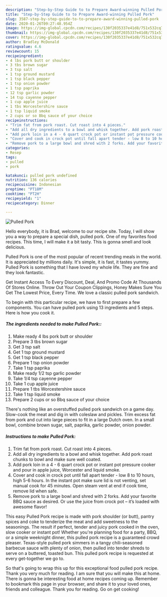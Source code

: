 ```yaml
---
description: "Step-by-Step Guide to to Prepare Award-winning Pulled Pork"
title: "Step-by-Step Guide to to Prepare Award-winning Pulled Pork"
slug: 3587-step-by-step-guide-to-to-prepare-award-winning-pulled-pork
date: 2020-01-26T09:27:48.954Z
image: https://img-global.cpcdn.com/recipes/130f2035337e41d8/751x532cq70/pulled-pork-recipe-main-photo.jpg
thumbnail: https://img-global.cpcdn.com/recipes/130f2035337e41d8/751x532cq70/pulled-pork-recipe-main-photo.jpg
cover: https://img-global.cpcdn.com/recipes/130f2035337e41d8/751x532cq70/pulled-pork-recipe-main-photo.jpg
author: Bradley McDonald
ratingvalue: 4.6
reviewcount: 15
recipeingredient:
- 4 lbs pork butt or shoulder
- 3 tbs brown sugar
- 3 tsp salt
- 1 tsp ground mustard
- 1 tsp black pepper
- 1 tsp onion powder
- 1 tsp paprika
- 12 tsp garlic powder
- 14 tsp cayenne pepper
- 1 cup apple juice
- 1 tbs Worcestershire sauce
- 1 tsp liquid smoke
- 2 cups or so Bbq sauce of your choice
recipeinstructions:
- "Trim fat from pork roast. Cut roast into 4 pieces."
- "Add all dry ingredients to a bowl and whisk together. Add pork roast chunks to bowl and make sure well coated."
- "Add pork loin in a 4 - 6 quart crock pot or instant pot pressure cooker and pour in apple juice, Worcester and liquid smoke."
- "Cover and cook in crock pot until fall apart tender - low 8 to 10 hours, high 5-6 hours. In the instant pot make sure lid is not venting, set manual cook for 45 minutes. Open steam vent at end if cook time, remove lid when safe."
- "Remove pork to a large bowl and shred with 2 forks. Add your favorite BBQ sauce as desired. Or use the juice from crock pot – it’s loaded with awesome flavor!"
categories:
- Resep
tags:
- pulled
- pork

katakunci: pulled pork undefined
nutrition: 136 calories
recipecuisine: Indonesian
preptime: "PT18M"
cooktime: "PT2H"
recipeyield: "1"
recipecategory: Dinner

---
```



![Pulled Pork](https://img-global.cpcdn.com/recipes/130f2035337e41d8/751x532cq70/pulled-pork-recipe-main-photo.jpg)

Hello everybody, it is Brad, welcome to our recipe site. Today, I will show you a way to prepare a special dish, pulled pork. One of my favorites food recipes. This time, I will make it a bit tasty. This is gonna smell and look delicious.

Pulled Pork is one of the most popular of recent trending meals in the world. It is appreciated by millions daily. It's simple, it is fast, it tastes yummy. Pulled Pork is something that I have loved my whole life. They are fine and they look fantastic.

Get Instant Access To Every Discount, Deal, And Promo Code At Thousands Of Stores Online. Throw Out Your Coupon Clippings, Honey Makes Sure You Get The Lowest Price, Every Time. We love a classic pulled pork sandwich.


To begin with this particular recipe, we have to first prepare a few components. You can have pulled pork using 13 ingredients and 5 steps. Here is how you cook it.

##### The ingredients needed to make Pulled Pork::

1. Make ready 4 lbs pork butt or shoulder
1. Prepare 3 tbs brown sugar
1. Get 3 tsp salt
1. Get 1 tsp ground mustard
1. Get 1 tsp black pepper
1. Prepare 1 tsp onion powder
1. Take 1 tsp paprika
1. Make ready 1/2 tsp garlic powder
1. Take 1/4 tsp cayenne pepper
1. Take 1 cup apple juice
1. Prepare 1 tbs Worcestershire sauce
1. Take 1 tsp liquid smoke
1. Prepare 2 cups or so Bbq sauce of your choice


There&#39;s nothing like an overstuffed pulled pork sandwich on a game day. Slow-cook the meat and dig in with coleslaw and pickles. Trim excess fat from pork and cut into large pieces to fit in a large Dutch oven. In a small bowl, combine brown sugar, salt, paprika, garlic powder, onion powder. 

##### Instructions to make Pulled Pork:

1. Trim fat from pork roast. Cut roast into 4 pieces.
1. Add all dry ingredients to a bowl and whisk together. Add pork roast chunks to bowl and make sure well coated.
1. Add pork loin in a 4 - 6 quart crock pot or instant pot pressure cooker and pour in apple juice, Worcester and liquid smoke.
1. Cover and cook in crock pot until fall apart tender - low 8 to 10 hours, high 5-6 hours. In the instant pot make sure lid is not venting, set manual cook for 45 minutes. Open steam vent at end if cook time, remove lid when safe.
1. Remove pork to a large bowl and shred with 2 forks. Add your favorite BBQ sauce as desired. Or use the juice from crock pot – it’s loaded with awesome flavor!


This easy Pulled Pork recipe is made with pork shoulder (or butt), pantry spices and coke to tenderize the meat and add sweetness to the seasonings. The result if perfect, tender and juicy pork cooked in the oven, slow cooker or instant pot! Whether you&#39;re planning food for a party, BBQ, or a simple weeknight dinner, this pulled pork recipe is a guaranteed crowd pleaser. Texas-style pulled pork simmers in a tangy chili-seasoned barbecue sauce with plenty of onion, then pulled into tender shreds to serve on a buttered, toasted bun. This pulled pork recipe is requested at every get-together we go to. 

So that's going to wrap this up for this exceptional food pulled pork recipe. Thank you very much for reading. I am sure that you will make this at home. There is gonna be interesting food at home recipes coming up. Remember to bookmark this page in your browser, and share it to your loved ones, friends and colleague. Thank you for reading. Go on get cooking!
